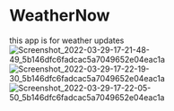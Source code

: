 # WeatherNow
this app is for weather updates 
![Screenshot_2022-03-29-17-21-48-49_5b146dfc6fadcac5a7049652e04eac1a](https://user-images.githubusercontent.com/95528586/160605512-437c4f9c-859f-4943-81f9-40bb0ea48c5f.jpg)
![Screenshot_2022-03-29-17-22-19-30_5b146dfc6fadcac5a7049652e04eac1a](https://user-images.githubusercontent.com/95528586/160605524-82126b2d-81fb-4577-bed4-043de35378a4.jpg)
![Screenshot_2022-03-29-17-22-05-50_5b146dfc6fadcac5a7049652e04eac1a](https://user-images.githubusercontent.com/95528586/160605529-1244553a-adb5-4320-b9a1-564f4a505ea5.jpg)

